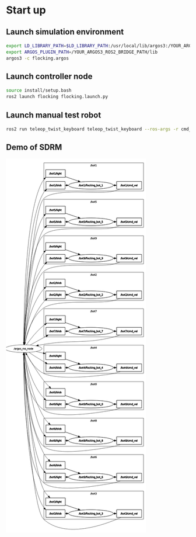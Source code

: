 # Start up

## Launch simulation environment

```bash
export LD_LIBRARY_PATH=$LD_LIBRARY_PATH:/usr/local/lib/argos3:/YOUR_ARGOS3_ROS2_BRIDGE_PATH/lib
export ARGOS_PLUGIN_PATH=/YOUR_ARGOS3_ROS2_BRIDGE_PATH/lib
argos3 -c flocking.argos
```

## Launch controller node
```bash
source install/setup.bash
ros2 launch flocking flocking.launch.py
```

## Launch manual test robot
```bash
ros2 run teleop_twist_keyboard teleop_twist_keyboard --ros-args -r cmd_vel:=bot0/cmd_vel
```

## Demo of SDRM

![NODE_GRAPH](picture/node_grapg.png)
